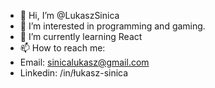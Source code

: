 - 👋 Hi, I’m @LukaszSinica
- 👀 I’m interested in programming and gaming.
- 🌱 I’m currently learning React
- 📫 How to reach me:
- Email: sinicalukasz@gmail.com
- Linkedin: /in/łukasz-sinica
<!---
LukaszSinica/LukaszSinica is a ✨ special ✨ repository because its `README.md` (this file) appears on your GitHub profile.
You can click the Preview link to take a look at your changes.
--->
